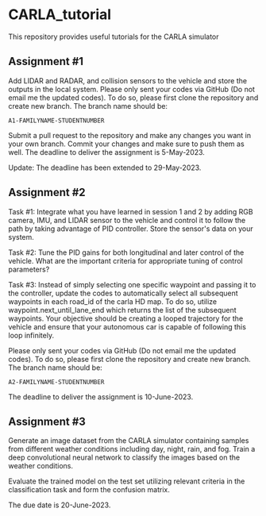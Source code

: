 # CARLA_tutorial
This repository provides useful tutorials for the CARLA simulator

## Assignment #1
Add LIDAR and RADAR, and collision sensors to the vehicle and store the outputs in the local system.
Please only sent your codes via GitHub (Do not email me the updated codes). To do so, please first clone the repository
and create new branch. The branch name should be:

```
A1-FAMILYNAME-STUDENTNUMBER
```

Submit a pull request to the repository and make any changes you want in your own branch.
Commit your changes and make sure to push them as well. The deadline to deliver the assignment is
5-May-2023.

Update: The deadline has been extended to 29-May-2023.

## Assignment #2
Task #1: Integrate what you have learned in session 1 and 2 by adding RGB camera, IMU, and LIDAR sensor
to the vehicle and control it to follow the path by taking advantage of PID controller.
Store the sensor's data on your system.

Task #2: Tune the PID gains for both longitudinal and later control of the vehicle.
What are the important criteria for appropriate tuning of control parameters?

Task #3: Instead of simply selecting one specific waypoint and passing it to the controller,
update the codes to automatically select all subsequent waypoints in each road_id of the carla HD map.
To do so, utilize waypoint.next_until_lane_end which returns the list of the subsequent waypoints.
Your objective should be creating a looped trajectory for the vehicle and ensure that your
autonomous car is capable of following this loop infinitely.

Please only sent your codes via GitHub (Do not email me the updated codes). To do so, please first clone the repository
and create new branch. The branch name should be:

```
A2-FAMILYNAME-STUDENTNUMBER
```

The deadline to deliver the assignment is 10-June-2023.

## Assignment #3
Generate an image dataset from the CARLA simulator containing samples from different weather conditions including day,
night, rain, and fog. Train a deep convolutional neural network to classify the images based on the weather conditions.

Evaluate the trained model on the test set utilizing relevant criteria in the classification task
and form the confusion matrix.

The due date is 20-June-2023.